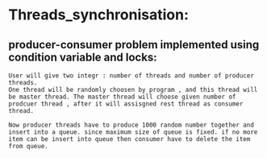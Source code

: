
# Threads_synchronisation:

## producer-consumer problem implemented using condition variable and locks:
	User will give two integr : number of threads and number of producer threads.
    One thread will be randomly choosen by program , and this thread will be master thread. The master thread will choose given number of prodcuer thread , after it will assisgned rest thread as consumer thread.

    Now producer threads have to produce 1000 random number together and insert into a queue. since maximum size of queue is fixed. if no more item can be insert into queue then consumer have to delete the item from queue.

